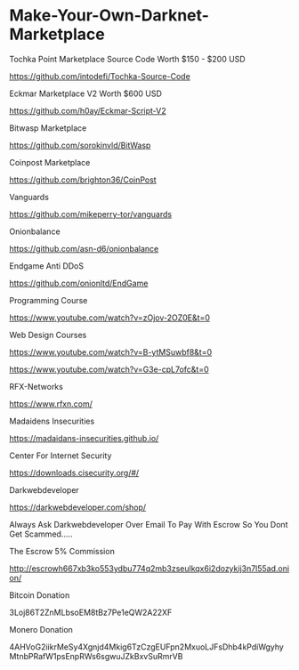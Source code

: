 # Make-Your-Own-Darknet-Marketplace


Tochka Point Marketplace Source Code 
Worth $150 - $200 USD

https://github.com/intodefi/Tochka-Source-Code


Eckmar Marketplace V2
Worth $600 USD

https://github.com/h0ay/Eckmar-Script-V2


Bitwasp Marketplace


https://github.com/sorokinvld/BitWasp


Coinpost Marketplace


https://github.com/brighton36/CoinPost


Vanguards


https://github.com/mikeperry-tor/vanguards


Onionbalance


https://github.com/asn-d6/onionbalance


Endgame Anti DDoS


https://github.com/onionltd/EndGame


Programming Course


https://www.youtube.com/watch?v=zOjov-2OZ0E&t=0


Web Design Courses


https://www.youtube.com/watch?v=B-ytMSuwbf8&t=0

https://www.youtube.com/watch?v=G3e-cpL7ofc&t=0


RFX-Networks


https://www.rfxn.com/


Madaidens Insecurities


https://madaidans-insecurities.github.io/


Center For Internet Security


https://downloads.cisecurity.org/#/


Darkwebdeveloper


https://darkwebdeveloper.com/shop/


Always Ask Darkwebdeveloper Over Email To Pay With
Escrow So You Dont Get Scammed.....

The Escrow 5% Commission

http://escrowh667xb3ko553ydbu774q2mb3zseulkqx6i2dozykij3n7l55ad.onion/


Bitcoin Donation

3Loj86T2ZnMLbsoEM8tBz7Pe1eQW2A22XF

Monero Donation

4AHVoG2iikrMeSy4Xgnjd4Mkig6TzCzgEUFpn2MxuoLJFsDhb4kPdiWgyhyMtnbPRafW1psEnpRWs6sgwuJZkBxvSuRmrVB
